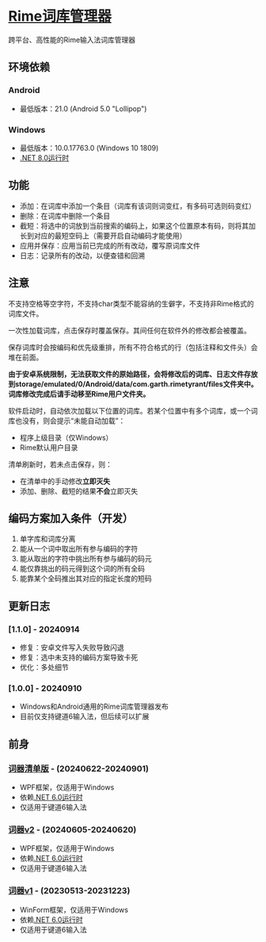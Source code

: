 # [Rime词库管理器](https://github.com/GarthTB/RimeTyrant)

跨平台、高性能的Rime输入法词库管理器

## 环境依赖

### Android

- 最低版本：21.0 (Android 5.0 "Lollipop")

### Windows

- 最低版本：10.0.17763.0 (Windows 10 1809)
- [.NET 8.0运行时](https://dotnet.microsoft.com/zh-cn/download/dotnet/8.0)

## 功能

- 添加：在词库中添加一个条目（词库有该词则词变红，有多码可选则码变红）
- 删除：在词库中删除一个条目
- 截短：将选中的词放到当前搜索的编码上，如果这个位置原本有码，则将其加长到对应的最短空码上（需要开启自动编码才能使用）
- 应用并保存：应用当前已完成的所有改动，覆写原词库文件
- 日志：记录所有的改动，以便查错和回溯

## 注意

不支持空格等空字符，不支持char类型不能容纳的生僻字，不支持非Rime格式的词库文件。

一次性加载词库，点击保存时覆盖保存。其间任何在软件外的修改都会被覆盖。

保存词库时会按编码和优先级重排，所有不符合格式的行（包括注释和文件头）会堆在前面。

**由于安卓系统限制，无法获取文件的原始路径，会将修改后的词库、日志文件存放到storage/emulated/0/Android/data/com.garth.rimetyrant/files文件夹中。词库修改完成后请手动移至Rime用户文件夹。**

软件启动时，自动依次加载以下位置的词库。若某个位置中有多个词库，或一个词库也没有，则会提示“未能自动加载”：

- 程序上级目录（仅Windows）
- Rime默认用户目录

清单刷新时，若未点击保存，则：

- 在清单中的手动修改**立即灭失**
- 添加、删除、截短的结果**不会**立即灭失

## 编码方案加入条件（开发）

1. 单字库和词库分离
2. 能从一个词中取出所有参与编码的字符
3. 能从取出的字符中挑出所有参与编码的码元
4. 能仅靠挑出的码元得到这个词的所有全码
5. 能靠某个全码推出其对应的指定长度的短码

## 更新日志

### [1.1.0] - 20240914

- 修复：安卓文件写入失败导致闪退
- 修复：选中未支持的编码方案导致卡死
- 优化：多处细节

### [1.0.0] - 20240910

- Windows和Android通用的Rime词库管理器发布
- 目前仅支持键道6输入法，但后续可以扩展

## 前身

### [词器清单版](https://github.com/GarthTB/RimeLibrarian) - (20240622-20240901)

- WPF框架，仅适用于Windows
- 依赖[.NET 6.0运行时](https://dotnet.microsoft.com/zh-cn/download/dotnet/6.0)
- 仅适用于键道6输入法

### [词器v2](https://github.com/GarthTB/JDLibManager) - (20240605-20240620)

- WPF框架，仅适用于Windows
- 依赖[.NET 6.0运行时](https://dotnet.microsoft.com/zh-cn/download/dotnet/6.0)
- 仅适用于键道6输入法

### [词器v1](https://github.com/GarthTB/CiQi) - (20230513-20231223)

- WinForm框架，仅适用于Windows
- 依赖[.NET 6.0运行时](https://dotnet.microsoft.com/zh-cn/download/dotnet/6.0)
- 仅适用于键道6输入法